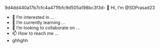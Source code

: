 9d4dd440a17b7cfc4a471fbfc9d505a198bc3f3d- 👋 Hi, I’m @SDPrasad23
- 👀 I’m interested in ...
- 🌱 I’m currently learning ...
- 💞️ I’m looking to collaborate on ...
- 📫 How to reach me ...
-  ghhghh
<!---
SDPrasad23/SDPrasad23 is a ✨ special ✨ repository because its `README.md` (this file) appears on your GitHub profile.
You can click the Preview link to take a look at your changes.
--->
